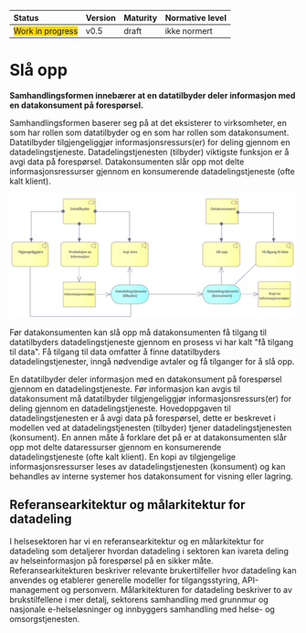 | Status | Version | Maturity | Normative level |
|:-------------|:------------------|:------|:-------|
| <span style="background-color:gold">Work in progress</span> | v0.5 | draft  | ikke normert |

# Slå opp

**Samhandlingsformen innebærer at en datatilbyder deler informasjon med en datakonsument på forespørsel.**  

Samhandlingsformen baserer seg på at det eksisterer to virksomheter, en som har rollen som datatilbyder og en som har rollen som datakonsument. Datatilbyder tilgjengeliggjør informasjonsressurs(er) for deling gjennom en datadelingstjeneste. Datadelingstjenesten (tilbyder) viktigste funksjon er å avgi data på forespørsel.  Datakonsumenten slår opp mot delte informasjonsressurser gjennom en konsumerende datadelingstjeneste (ofte kalt klient).  

[![Organisatorisk samhandlingsform: Slå opp (og avgi data)](img/organisatorisk-sla-opp.png)](img/organisatorisk-sla-opp.png)

Før datakonsumenten kan slå opp må datakonsumenten få tilgang til datatilbyders datadelingstjeneste gjennom en prosess vi har kalt "få tilgang til data". Få tilgang til data omfatter å finne datatilbyders datadelingstjenester, inngå nødvendige avtaler og få tilganger for å slå opp.

En datatilbyder deler informasjon med en datakonsument på forespørsel gjennom en datadelingstjeneste. Før informasjon kan avgis til datakonsument må datatilbyder tilgjengeliggjør informasjonsressurs(er) for deling gjennom en datadelingstjeneste. Hovedoppgaven til datadelingstjenesten er å avgi data på forespørsel, dette er beskrevet i modellen ved at datadelingstjenesten (tilbyder) tjener datadelingstjenesten (konsument). En annen måte å forklare det på er at datakonsumenten slår opp mot delte dataressurser gjennom en konsumerende datadelingstjeneste (ofte kalt klient). En kopi av tilgjengelige informasjonsressurser leses av datadelingstjenesten (konsument) og kan behandles av interne systemer hos datakonsument for visning eller lagring.

## Referansearkitektur og målarkitektur for datadeling

I helsesektoren har vi en referansearkitektur og en målarkitektur for datadeling som detaljerer hvordan datadeling i sektoren kan ivareta deling av helseinformasjon på forespørsel på en sikker måte. Referansearkitekturen beskriver relevante brukertilfeller hvor datadeling kan anvendes og etablerer generelle modeller for tilgangsstyring, API-management og personvern. Målarkitekturen for datadeling beskriver to av brukstilfellene i mer detalj, sektorens samhandling med grunnmur og nasjonale e-helseløsninger og innbyggers samhandling med helse- og omsorgstjenesten.